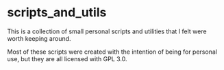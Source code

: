 # scripts_and_utils
This is a collection of small personal scripts and utilities that I felt were worth keeping around.

Most of these scripts were created with the intention of being for personal use, but they are all licensed with GPL 3.0.
